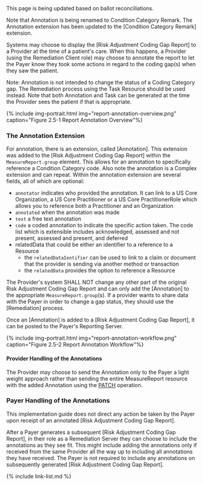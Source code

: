 <div class="bg-success" markdown="1">
This page is being updated based on ballot reconciliations. 

Note that Annotation is being renamed to Condition Category Remark. The Annotation extension has been updated to the [Condition Category Remark] extension. 
</div>


Systems may choose to display the [Risk Adjustment Coding Gap Report] to a Provider at the time of a patient's care. When this happens, a Provider (using the Remediation Client role) may choose to annotate the report to let the Payer know they took some actions in regard to the coding gap(s) when they saw the patient.  

Note: Annotation is not intended to change the status of a Coding Category gap. The Remediation process using the Task Resource should be used instead. Note that both Annotation and Task can be generated at the time the Provider sees the patient if that is appropriate.

{% include img-portrait.html img="report-annotation-overview.png" caption="Figure 2.5-1 Report Annotation Overview"%}

### The Annotation Extension
For annotation, there is an extension, called [Annotation]. This extension was added to the [Risk Adjustment Coding Gap Report] within the `MeasureReport.group` element. This allows for an annotation to specifically reference a Condition Category code. Also note the annotation is a Complex extension and can repeat. Within the annotation extension are several fields, all of which are optional:
- `annotator` indicates who provided the annotation. It can link to a US Core Organization, a US Core Practitioner or a US Core PractitionerRole which allows you to reference both a Practitioner and an Organization
- `annotated` when the annotation was made
- `text` a free text annotation
- `code` a coded annotation to indicate the specific action taken. The code list which is extensible includes acknowledged, assessed and not present, assessed and present, and deferred
- relatedData that could be either an identifier to a reference to a Resource
    - the `relatedDataIentifier` can be used to link to a claim or document that the provider is sending via another method or transaction
    - the `relatedData` provides the option to reference a Resource

The Provider's system SHALL NOT change any other part of the original Risk Adjustment Coding Gap Report and can only add the [Annotation] to the appropriate `MeasureReport.group`(s).  If a provider wants to share data with the Payer in order to change a gap status, they should use the [Remediation] process.  

Once an [Annotation] is added to a [Risk Adjustment Coding Gap Report], it can be posted to the Payer's Reporting Server.

{% include img-portrait.html img="report-annotation-workflow.png" caption="Figure 2.5-2 Report Annotation Workflow"%}

#### Provider Handling of the Annotations

The Provider may choose to send the Annotation only to the Payer a light weight approach rather than sending the entire MeasureReport resource with the added Annotation using the [PATCH](https://www.hl7.org/fhir/http.html#patch) operation.

### Payer Handling of the Annotations
This implementation guide does not direct any action be taken by the Payer upon receipt of an annotated [Risk Adjustment Coding Gap Report].

After a Payer generates a subsequent [Risk Adjustment Coding Gap Report], in their role as a Remediation Server they can choose to include the annotations as they see fit. This might include adding the annotations only if received from the same Provider all the way up to including all annotations they have received. The Payer is not required to include any annotations on subsequently generated [Risk Adjustment Coding Gap Report].



{% include link-list.md %}


